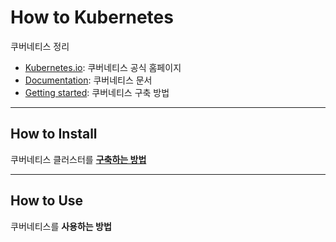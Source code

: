 # How to Kubernetes

쿠버네티스 정리

- [Kubernetes.io](https://kubernetes.io/): 쿠버네티스 공식 홈페이지
- [Documentation](https://kubernetes.io/docs/home/): 쿠버네티스 문서
- [Getting started](https://kubernetes.io/docs/setup/): 쿠버네티스 구축 방법

---

## How to Install

쿠버네티스 클러스터를 **[구축하는 방법](/how-to-install.md)**

---

## How to Use

쿠버네티스를 **사용하는 방법**
